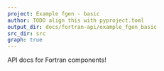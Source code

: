 ```yaml
---
project: Example fgen - basic
author: TODO align this with pyproject.toml
output_dir: docs/fortran-api/example_fgen_basic
src_dir: src
graph: true
---
```


API docs for Fortran components!
